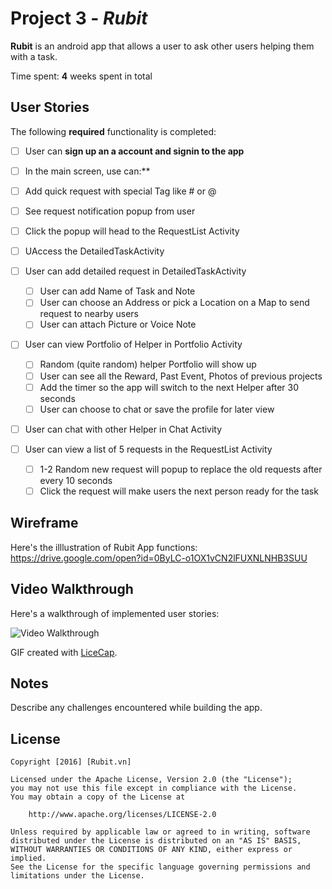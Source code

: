 # Project 3 - *Rubit*

**Rubit** is an android app that allows a user to ask other users helping them with a task.

Time spent: **4** weeks spent in total

## User Stories

The following **required** functionality is completed:

* [ ]   User can **sign up an a account and signin to the app** 

* [ ]   In the main screen, use can:**
  * [ ] Add quick request with special Tag like # or @
  * [ ] See request notification popup from user
  * [ ] Click the popup will head to the RequestList Activity
  * [ ] UAccess the DetailedTaskActivity

* [ ] User can add detailed request in DetailedTaskActivity
  * [ ] User can add Name of Task and Note
  * [ ] User can choose an Address or pick a Location on a Map to send request to nearby users
  * [ ] User can attach Picture or Voice Note 

* [ ] User can view Portfolio of Helper in Portfolio Activity
  * [ ] Random (quite random) helper Portfolio will show up
  * [ ] User can see all the Reward, Past Event, Photos of previous projects
  * [ ] Add the timer so the app will switch to the next Helper after 30 seconds
  * [ ] User can choose to chat or save the profile for later view

* [ ] User can chat with other Helper in Chat Activity

* [ ] User can view a list of 5 requests in the RequestList Activity
  * [ ] 1-2 Random new request will popup to replace the old requests after every 10 seconds
  * [ ] Click the request will make users the next person ready for the task  
  
## Wireframe
Here's the illlustration of Rubit App functions:
https://drive.google.com/open?id=0ByLC-o1OX1vCN2lFUXNLNHB3SUU

## Video Walkthrough

Here's a walkthrough of implemented user stories:

<img src='http://i.imgur.com/link/to/your/gif/file.gif' title='Video Walkthrough' width='' alt='Video Walkthrough' />

GIF created with [LiceCap](http://www.cockos.com/licecap/).

## Notes

Describe any challenges encountered while building the app.


## License

    Copyright [2016] [Rubit.vn]

    Licensed under the Apache License, Version 2.0 (the "License");
    you may not use this file except in compliance with the License.
    You may obtain a copy of the License at

        http://www.apache.org/licenses/LICENSE-2.0

    Unless required by applicable law or agreed to in writing, software
    distributed under the License is distributed on an "AS IS" BASIS,
    WITHOUT WARRANTIES OR CONDITIONS OF ANY KIND, either express or implied.
    See the License for the specific language governing permissions and
    limitations under the License.
